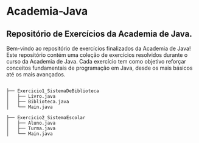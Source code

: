 # Academia-Java
<h2> Repositório de Exercícios da Academia de Java.</h2>

Bem-vindo ao repositório de exercícios finalizados da Academia de Java! Este repositório contém uma coleção de exercícios resolvidos durante o curso da Academia de Java. Cada exercício tem como objetivo reforçar conceitos fundamentais de programação em Java, desde os mais básicos até os mais avançados.

```plaintext

├── Exercicio1_SistemaDeBiblioteca
│   ├── Livro.java
│   ├── Biblioteca.java
│   └── Main.java

├── Exercicio2_SistemaEscolar
│   ├── Aluno.java
│   ├── Turma.java
│   └── Main.java


